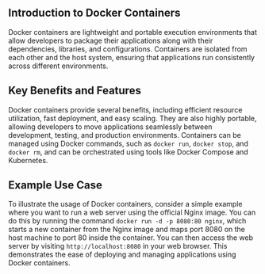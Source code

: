 ## Introduction to Docker Containers
Docker containers are lightweight and portable execution environments that allow developers to package their applications along with their dependencies, libraries, and configurations. Containers are isolated from each other and the host system, ensuring that applications run consistently across different environments.

## Key Benefits and Features
Docker containers provide several benefits, including efficient resource utilization, fast deployment, and easy scaling. They are also highly portable, allowing developers to move applications seamlessly between development, testing, and production environments. Containers can be managed using Docker commands, such as `docker run`, `docker stop`, and `docker rm`, and can be orchestrated using tools like Docker Compose and Kubernetes.

## Example Use Case
To illustrate the usage of Docker containers, consider a simple example where you want to run a web server using the official Nginx image. You can do this by running the command `docker run -d -p 8080:80 nginx`, which starts a new container from the Nginx image and maps port 8080 on the host machine to port 80 inside the container. You can then access the web server by visiting `http://localhost:8080` in your web browser. This demonstrates the ease of deploying and managing applications using Docker containers.